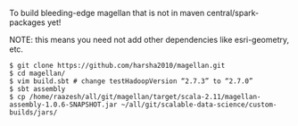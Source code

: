 To build bleeding-edge magellan that is not in maven central/spark-packages yet!

NOTE: this means you need not add other dependencies like esri-geometry, etc.

```
$ git clone https://github.com/harsha2010/magellan.git
$ cd magellan/
$ vim build.sbt # change testHadoopVersion “2.7.3” to “2.7.0”
$ sbt assembly
$ cp /home/raazesh/all/git/magellan/target/scala-2.11/magellan-assembly-1.0.6-SNAPSHOT.jar ~/all/git/scalable-data-science/custom-builds/jars/
```

